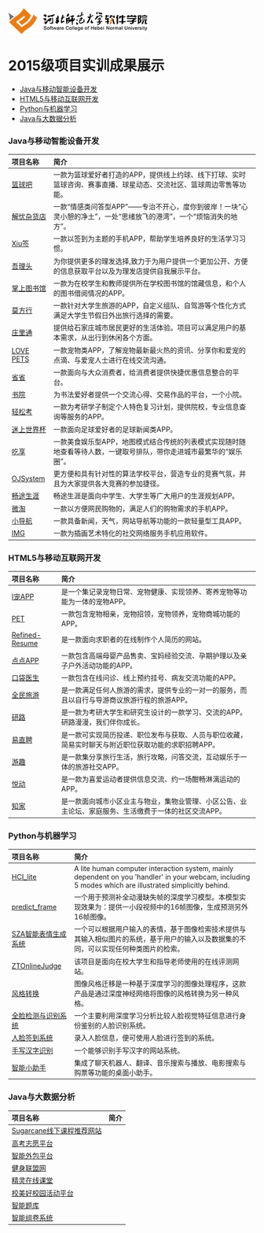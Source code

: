<img src="./image/logo.png"/>

# 2015级项目实训成果展示 

- [Java与移动智能设备开发](#java与移动智能设备开发)
- [HTML5与移动互联网开发](#html5与移动互联网开发)
- [Python与机器学习](#python与机器学习)
- [Java与大数据分析](#java与大数据分析)

### Java与移动智能设备开发
|项目名称|简介 |
|:---|:---|
|[篮球吧](./project/Java与移动智能设备开发/篮球吧)|一款为篮球爱好者打造的APP，提供线上约球、线下打球、实时篮球咨询、赛事直播、球星动态、交流社区、篮球周边零售等功能。|
|[解忧杂货店](./project/Java与移动智能设备开发/解忧杂货店)|一款“情感类问答型APP”——专治不开心，度你到彼岸！一块“心灵小憩的净土”，一处“思绪放飞的港湾”，一个“烦恼消失的地方”。|
|[Xiu签](./project/Java与移动智能设备开发/Xiu签)|一款以签到为主题的手机APP，帮助学生培养良好的生活学习习惯。|
|[吾理头](./project/Java与移动智能设备开发/吾理头)|为你提供更多的理发选择,致力于为用户提供一个更加公开、方便的信息获取平台以及为理发店提供自我展示平台。|
|[掌上图书馆](./project/Java与移动智能设备开发/掌上图书馆)|一款为在校学生和教师提供所在学校图书馆的馆藏信息，和个人的图书借阅情况的APP。|
|[莫方行](./project/Java与移动智能设备开发/莫方行)|一款针对大学生旅游的APP，自定义组队、自驾游等个性化方式满足大学生节假日外出旅行选择的需要。|
|[庄里通](./project/Java与移动智能设备开发/庄里通)|提供给石家庄城市居民更好的生活体验。项目可以满足用户的基本需求，从出行到休闲各个方面。|
|[LOVE PETS](./project/Java与移动智能设备开发/LOVEPETS)|一款宠物类APP，了解宠物最新最火热的资讯、分享你和爱宠的点滴、与爱宠人士进行在线交流沟通。|	
|[省省](./project/Java与移动智能设备开发/省省)|一款面向与大众消费者，给消费者提供快捷优惠信息整合的平台。|
|[书院](./project/Java与移动智能设备开发/书院)|为书法爱好者提供一个交流心得、交易作品的平台，一个小院。|
|[轻松考](./project/Java与移动智能设备开发/轻松考)|一款为考研学子制定个人特色复习计划，提供院校，专业信息查询等服务的APP。|
|[迷上世界杯](./project/Java与移动智能设备开发/迷上世界杯)|一款面向足球爱好者的足球新闻类APP。|
|[吃享](./project/Java与移动智能设备开发/吃享)|一款美食娱乐型APP，地图模式结合传统的列表模式实现随时随地查看等待人数，一键取号排队，带你走进城市最繁华的“娱乐圈”。|
|[OJSystem](./project/Java与移动智能设备开发/OJSystem)|更方便和具有针对性的算法学校平台，营造专业的竞赛气氛，并且为大家提供各大竞赛的参加捷径。|
|[畅途生涯](./project/Java与移动智能设备开发/畅途生涯)|畅途生涯是面向中学生、大学生等广大用户的生涯规划APP。|
|[微淘](./project/Java与移动智能设备开发/微淘)|一款以方便网民购物的，满足人们的购物需求的手机APP。|
|[小导航](./project/Java与移动智能设备开发/小导航)|一款具备新闻，天气，网站导航等功能的一款轻量型工具APP。|
|[IMG](./project/Java与移动智能设备开发/IMG)|一款为插画艺术特化的社交网络服务手机应用软件。|

### HTML5与移动互联网开发

|项目名称|简介 |
|:---|:---|
|[I宠APP](./project/HTML5与移动互联网开发/I宠APP)|是一个集记录宠物日常、宠物健康、实现领养、寄养宠物等功能为一体的宠物APP。|
|[PET](./project/HTML5与移动互联网开发/PET)|一款包含宠物相亲，宠物招领，宠物领养，宠物商城功能的APP。|
|[Refined-Resume](./project/HTML5与移动互联网开发/RefinedResume)|是一款面向求职者的在线制作个人简历的网站。|
|[点点APP](./project/HTML5与移动互联网开发/点点APP)|一款包含高端母婴产品售卖、宝妈经验交流、孕期护理以及亲子户外活动功能的APP。|
|[口袋医生](./project/HTML5与移动互联网开发/口袋医生)|一款包含在线问诊、线上预约挂号、病友交流功能的APP。|
|[全民旅游](./project/HTML5与移动互联网开发/全民旅游)|是一款满足任何人旅游的需求，提供专业的一对一的服务，而且以自行与导游商议旅游行程的旅游APP。|
|[研路](./project/HTML5与移动互联网开发/研路)|是一款为考研大学生和研究生设计的一款学习、交流的APP。研路漫漫，我们伴你成长。|
|[易直聘](./project/HTML5与移动互联网开发/易直聘)|是一款可实现简历投递、职位发布与获取、人员与职位收藏，简易实时聊天与附近职位获取功能的求职招聘APP。|
|[游趣](./project/HTML5与移动互联网开发/游趣)|是一款集分享旅行生活，旅行攻略，问答交流，互动娱乐于一体的旅游社交APP。|
|[悦动](./project/HTML5与移动互联网开发/悦动)|是一款为喜爱运动者提供信息交流、约一场酣畅淋漓运动的APP。|
|[知家](./project/HTML5与移动互联网开发/知家)|是一款面向城市小区业主与物业，集物业管理、小区公告、业主论坛、家庭服务、生活缴费于一体的社区交流APP。|

### Python与机器学习
|项目名称|简介 |
|:---|:---|
|[HCI_lite](/project/Python与机器学习/HCI_lite)|A lite human computer interaction system, mainly dependent on you 'handler' in your webcam, including 5 modes which are illustrated simplicitly behind.|
|[predict_frame](/project/Python与机器学习/predict_frame)|一个用于预测补全动漫缺失帧的深度学习模型。本模型实现效果为：提供一小段视频中的16帧图像，生成预测另外16帧图像。|
|[SZA智能表情生成系统](/project/Python与机器学习/SZA智能表情生成系统)|一个可以根据用户输入的表情，基于图像检索技术提供与其输入相似图片的系统，基于用户的输入以及数据集的不同，可以实现任何种类图片的检索。|
|[ZTOnlineJudge](/project/Python与机器学习/ZTOnlineJudge)|该项目是面向在校大学生和指导老师使用的在线评测网站。|
|[风格转换](/project/Python与机器学习/风格转换)|图像风格迁移是一种基于深度学习的图像处理程序，这款产品是通过深度神经网络将图像的风格转换为另一种风格。|
|[全脸检测与识别系统](/project/Python与机器学习/全脸检测与识别系统)|一个主要利用深度学习分析比较人脸视觉特征信息进行身份鉴别的人脸识别系统。|
|[人脸签到系统](/project/Python与机器学习/人脸签到系统)|录入人脸信息，便可使用人脸进行签到的系统。|
|[手写汉字识别](/project/Python与机器学习/手写汉字识别)|一个能够识别手写汉字的网站系统。|
|[智能小助手](/project/Python与机器学习/智能小助手)|集成了聊天机器人、翻译、音乐搜索与播放、电影搜索与购票等功能的桌面小助手。|

### Java与大数据分析

|项目名称|简介 |
|:---|:---|
|[Sugarcane线下课程推荐网站](/project/Java与大数据分析/Sugarcane线下课程推荐网站)||
|[高考志愿平台](/project/Java与大数据分析/高考志愿平台)||
|[智能外包平台](/project/Java与大数据分析/智能外包平台)||
|[健身联盟网](/project/Java与大数据分析/健身联盟网)||
|[精灵在线课堂](/project/Java与大数据分析/精灵在线课堂)||
|[校美好校园活动平台](/project/Java与大数据分析/校美好校园活动平台)||
|[智能题库](/project/Java与大数据分析/智能题库)||
|[智能组卷系统](/project/Java与大数据分析/智能组卷系统)||


